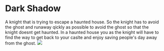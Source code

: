 
<h1>Dark Shadow</h1>
<p>A knight that is trying to escape a haunted house. So the knight has to avoid the ghost and runaway qickly as possible to avoid the ghost so that the knight doesnt get haunted. In a haunted house you as the knight will have to find the way to get back to your caslte and enjoy saving people's day away from the ghost.
 <img src="https://ak2.picdn.net/shutterstock/videos/4457852/thumb/1.jpg">
